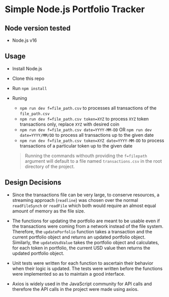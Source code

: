 # Simple Node.js Portfolio Tracker

## Node version tested

- Node.js v16

## Usage

- Install Node.js
- Clone this repo
- Run `npm install`
- Runing
  - `npm run dev f=file_path.csv` to processes all transactions of the `file_path.csv`
  - `npm run dev f=file_path.csv token=XYZ` to process `XYZ` token transactions only, replace `XYZ` with desired coin
  - `npm run dev f=file_path.csv date=YYYY-MM-DD` OR `npm run dev date=YYYY/MM/DD` to process all transactions up to the given date
  - `npm run dev f=file_path.csv token=XYZ date=YYYY-MM-DD` to process transactions of a particular token up to the given date

  > Running the commands withouth providing the `f=filepath` argument will default to a file named `transactions.csv` in the root directory of the project.

## Design Decisions

- Since the transactions file can be very large, to conserve resources, a streaming approach (`readline`) was chosen over the normal `readFileSynch` or `readFile` which both would require an almost equal amount of memory as the file size.

- The functions for updating the portfolio are meant to be usable even if the transactions were coming from a network instead of the file system. Therefore, the `updatePorfolio` function takes a transaction and the current portfolio object and returns an updated portfolio object. Similarly, the `updateUsdValue` takes the portfolio object and calculates, for each token in portfolio, the current USD value then returns the updated portfolio object.

- Unit tests were written for each function to ascertain their behavior when their logic is updated. The tests were written before the functions were implemented so as to maintain a good interface.

- Axios is widely used in the JavaScript community for API calls and therefore the API calls in the project were made using axios.

